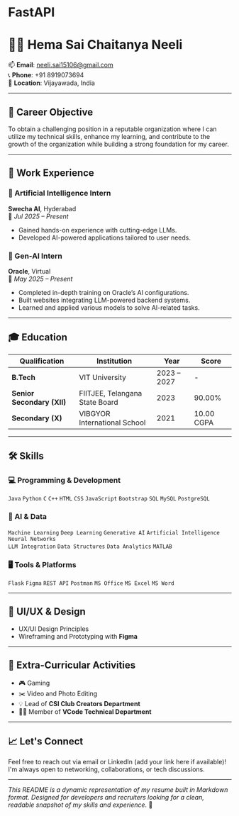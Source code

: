 # FastAPI
# 👨‍💻 Hema Sai Chaitanya Neeli

📫 **Email**: [neeli.sai15106@gmail.com](mailto:neeli.sai15106@gmail.com)  
📞 **Phone**: +91 8919073694  
📍 **Location**: Vijayawada, India

---

## 🎯 Career Objective

To obtain a challenging position in a reputable organization where I can utilize my technical skills, enhance my learning, and contribute to the growth of the organization while building a strong foundation for my career.

---

## 💼 Work Experience

### 🧠 Artificial Intelligence Intern  
**Swecha AI**, Hyderabad  
📅 _Jul 2025 – Present_  
- Gained hands-on experience with cutting-edge LLMs.
- Developed AI-powered applications tailored to user needs.

### 🤖 Gen-AI Intern  
**Oracle**, Virtual  
📅 _May 2025 – Present_  
- Completed in-depth training on Oracle’s AI configurations.
- Built websites integrating LLM-powered backend systems.
- Learned and applied various models to solve AI-related tasks.

---

## 🎓 Education

| Qualification | Institution                                | Year | Score      |
|---------------|--------------------------------------------|------|------------|
| **B.Tech**     | VIT University                              | 2023 – 2027 | -          |
| **Senior Secondary (XII)** | FIITJEE, Telangana State Board | 2023 | 90.00%     |
| **Secondary (X)**     | VIBGYOR International School              | 2021 | 10.00 CGPA |

---

## 🛠️ Skills

### 💻 Programming & Development
`Java` `Python` `C` `C++` `HTML` `CSS` `JavaScript` `Bootstrap` `SQL` `MySQL` `PostgreSQL`

### 🧠 AI & Data
`Machine Learning` `Deep Learning` `Generative AI` `Artificial Intelligence` `Neural Networks`  
`LLM Integration` `Data Structures` `Data Analytics` `MATLAB`

### 🖥️ Tools & Platforms
`Flask` `Figma` `REST API` `Postman` `MS Office` `MS Excel` `MS Word`

---

## 🎨 UI/UX & Design

- UX/UI Design Principles  
- Wireframing and Prototyping with **Figma**

---

## 📌 Extra-Curricular Activities

- 🎮 Gaming  
- ✂️ Video and Photo Editing  
- 💡 Lead of **CSI Club Creators Department**  
- 👨‍💻 Member of **VCode Technical Department**

---

## 📈 Let's Connect

Feel free to reach out via email or LinkedIn (add your link here if available)! I'm always open to networking, collaborations, or tech discussions.

---

_This README is a dynamic representation of my resume built in Markdown format. Designed for developers and recruiters looking for a clean, readable snapshot of my skills and experience._ 🚀
